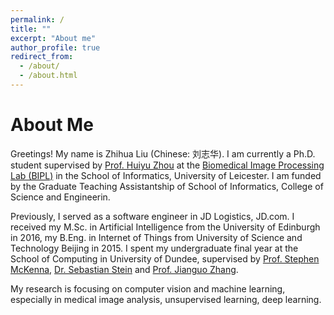 ```yaml
---
permalink: /
title: ""
excerpt: "About me"
author_profile: true
redirect_from: 
  - /about/
  - /about.html
---
```


About Me
======
Greetings! My name is Zhihua Liu (Chinese: 刘志华). I am currently a Ph.D. student supervised by [Prof. Huiyu Zhou](https://www2.le.ac.uk/departments/informatics/people/huiyu-zhou) at the [Biomedical Image Processing Lab (BIPL)](https://sites.google.com/site/huiyujoe/) in the School of Informatics, University of Leicester. I am funded by the Graduate Teaching Assistantship of School of Informatics, College of Science and Engineerin. 

Previously, I served as a software engineer in JD Logistics, JD.com. I received my M.Sc. in Artificial Intelligence from the University of Edinburgh in 2016, my B.Eng. in Internet of Things from University of Science and Technology Beijing in 2015. I spent my undergraduate final year at the School of Computing  in University of Dundee, supervised by [Prof. Stephen McKenna](http://staff.computing.dundee.ac.uk/stephen/), [Dr. Sebastian Stein](https://www.gla.ac.uk/schools/computing/staff/sebastianstein/) and [Prof. Jianguo Zhang](http://faculty.sustech.edu.cn/zhangjg/). 

My research is focusing on computer vision and machine learning, especially in medical image analysis, unsupervised learning, deep learning.


